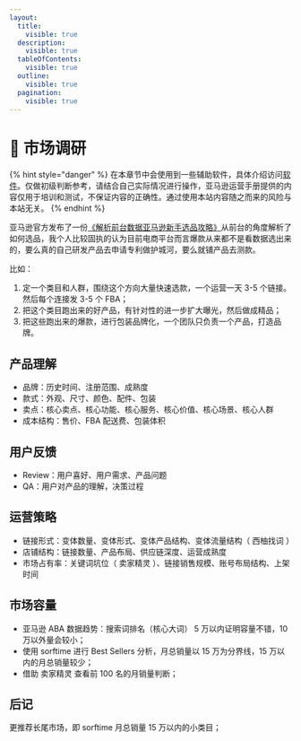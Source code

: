 ```yaml
---
layout:
  title:
    visible: true
  description:
    visible: true
  tableOfContents:
    visible: true
  outline:
    visible: true
  pagination:
    visible: true
---
```


# 🥳 市场调研

{% hint style="danger" %}
在本章节中会使用到一些辅助软件，具体介绍访问[软件](../pei-tao-gong-ju/chang-yong-ruan-jian.md)。仅做初级判断参考，请结合自己实际情况进行操作，亚马逊运营手册提供的内容仅用于培训和测试，不保证内容的正确性。通过使用本站内容随之而来的风险与本站无关。
{% endhint %}

亚马逊官方发布了一份[《解析前台数据亚马逊新手选品攻略》](https://pan.miubay.com/s/wRSz)从前台的角度解析了如何选品，我个人比较固执的认为目前电商平台而言爆款从来都不是看数据选出来的，要么真的自己研发产品去申请专利做护城河，要么就铺产品去测款。

比如：

1. 定一个类目和人群，围绕这个方向大量快速选款，一个运营一天 3-5 个链接。然后每个连接发 3-5 个 FBA；
2. 把这个类目跑出来的好产品，有针对性的进一步扩大曝光，然后做成精品；
3. 把这些跑出来的爆款，进行包装品牌化，一个团队只负责一个产品，打造品牌。

## 产品理解

* 品牌：历史时间、注册范围、成熟度
* 款式：外观、尺寸、颜色、配件、包装
* 卖点：核心卖点、核心功能、核心服务、核心价值、核心场景、核心人群
* 成本结构：售价、FBA 配送费、包装体积

## 用户反馈

* Review：用户喜好、用户需求、产品问题
* QA：用户对产品的理解，决策过程

## 运营策略

* 链接形式：变体数量、变体形式、变体产品结构、变体流量结构（ 西柚找词 ）
* 店铺结构：链接数量、产品布局、供应链深度、运营成熟度
* 市场占有率：关键词坑位（ 卖家精灵 ）、链接销售规模、账号布局结构、上架时间

## 市场容量

* 亚马逊 ABA 数据趋势：搜索词排名（核心大词） 5 万以内证明容量不错，10 万以外量会较小；
* 使用 sorftime 进行 Best Sellers 分析，月总销量以 15 万为分界线，15 万以内的月总销量较少；
* 借助 卖家精灵 查看前 100 名的月销量判断；

## 后记

更推荐长尾市场，即 sorftime 月总销量 15 万以内的小类目；

